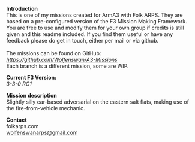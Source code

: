 <b>Introduction</b><br/>
This is one of my missions created for ArmA3 with Folk ARPS. They are based on a pre-configured version of the F3 Mission Making Framework. You are free to use and modify them for your own group if credits is still given and this readme included. If you find them useful or have any feedback please do get in touch, either per mail or via github.<br/><br/>
The missions can be found on GitHub:<br/>
<i>https://github.com/Wolfenswan/A3-Missions</i><br/>
Each branch is a different mission, some are WIP.<br/>

<b>Current F3 Version:</b><br/>
<i>3-3-0 RC1</i>

<b>Mission description</b><br/>
Slightly silly car-based adversarial on the eastern salt flats, making use of the fire-from-vehicle mechanic.

<b>Contact</b><br/>
folkarps.com<br/>
wolfenswanarps@gmail.com<br/>
